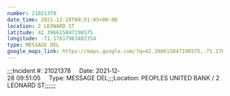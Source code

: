 ```yaml
---
number: 21021378
date_time: 2021-12-28T09:51:05+00:00
location: 2 LEONARD ST
latitude: 42.396615847198575
longitude: -71.17617963402354
type: MESSAGE DEL
google_maps_link: https://maps.google.com/?q=42.396615847198575,-71.17617963402354
---
```


;;;Incident #: 21021378     Date: 2021‐12‐28 09:51:05     Type: MESSAGE DEL;;;Location: PEOPLES UNITED BANK / 2 LEONARD ST;;;;;;
